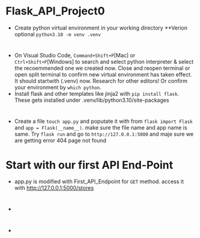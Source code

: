 # Flask_API_Project0
*  Create python virtual environment in your working directory **Verion optional `python3.10 -m venv .venv`
#
*  On Visual Studio Code, `Command+Shift+P`[Mac] or `Ctrl+Shift+P`[Windows] to search and select python interpreter & select the recoemmended one we created now. Close and reopen terminal or open split terminal to confirm new virtual environment has taken effect. It should startwith (.venv) now. Research for other editors! Or confirm your environment by `which python`.
*  Install flask and other templates like jinja2 with `pip install flask`. These gets installed under .venv/lib/python3.10/site-packages
# 
*  Create a file `touch app.py` and poputate it with from `flask import Flask` and  `app = Flask(__name__)`.  make sure the file name and app name is same. Try `flask run` and go to `http://127.0.0.1:5000` and maje sure we are getting error 404 page not found
# Start with our first API End-Point
* app.py is modified with First_API_Endpoint for `GET` method. access it with http://127.0.0.1:5000/stores
#
*
#
*
                                                                                                            
